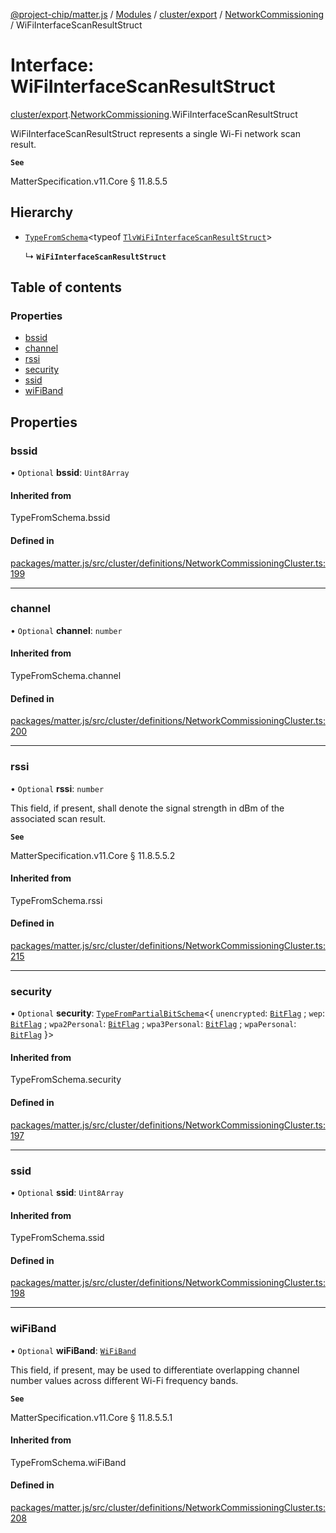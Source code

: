 [@project-chip/matter.js](../README.md) / [Modules](../modules.md) / [cluster/export](../modules/cluster_export.md) / [NetworkCommissioning](../modules/cluster_export.NetworkCommissioning.md) / WiFiInterfaceScanResultStruct

# Interface: WiFiInterfaceScanResultStruct

[cluster/export](../modules/cluster_export.md).[NetworkCommissioning](../modules/cluster_export.NetworkCommissioning.md).WiFiInterfaceScanResultStruct

WiFiInterfaceScanResultStruct represents a single Wi-Fi network scan result.

**`See`**

MatterSpecification.v11.Core § 11.8.5.5

## Hierarchy

- [`TypeFromSchema`](../modules/tlv_export.md#typefromschema)\<typeof [`TlvWiFiInterfaceScanResultStruct`](../modules/cluster_export.NetworkCommissioning.md#tlvwifiinterfacescanresultstruct)\>

  ↳ **`WiFiInterfaceScanResultStruct`**

## Table of contents

### Properties

- [bssid](cluster_export.NetworkCommissioning.WiFiInterfaceScanResultStruct.md#bssid)
- [channel](cluster_export.NetworkCommissioning.WiFiInterfaceScanResultStruct.md#channel)
- [rssi](cluster_export.NetworkCommissioning.WiFiInterfaceScanResultStruct.md#rssi)
- [security](cluster_export.NetworkCommissioning.WiFiInterfaceScanResultStruct.md#security)
- [ssid](cluster_export.NetworkCommissioning.WiFiInterfaceScanResultStruct.md#ssid)
- [wiFiBand](cluster_export.NetworkCommissioning.WiFiInterfaceScanResultStruct.md#wifiband)

## Properties

### bssid

• `Optional` **bssid**: `Uint8Array`

#### Inherited from

TypeFromSchema.bssid

#### Defined in

[packages/matter.js/src/cluster/definitions/NetworkCommissioningCluster.ts:199](https://github.com/project-chip/matter.js/blob/904d0c9b952b91f28a21803759c5e5c66ee4d272/packages/matter.js/src/cluster/definitions/NetworkCommissioningCluster.ts#L199)

___

### channel

• `Optional` **channel**: `number`

#### Inherited from

TypeFromSchema.channel

#### Defined in

[packages/matter.js/src/cluster/definitions/NetworkCommissioningCluster.ts:200](https://github.com/project-chip/matter.js/blob/904d0c9b952b91f28a21803759c5e5c66ee4d272/packages/matter.js/src/cluster/definitions/NetworkCommissioningCluster.ts#L200)

___

### rssi

• `Optional` **rssi**: `number`

This field, if present, shall denote the signal strength in dBm of the associated scan result.

**`See`**

MatterSpecification.v11.Core § 11.8.5.5.2

#### Inherited from

TypeFromSchema.rssi

#### Defined in

[packages/matter.js/src/cluster/definitions/NetworkCommissioningCluster.ts:215](https://github.com/project-chip/matter.js/blob/904d0c9b952b91f28a21803759c5e5c66ee4d272/packages/matter.js/src/cluster/definitions/NetworkCommissioningCluster.ts#L215)

___

### security

• `Optional` **security**: [`TypeFromPartialBitSchema`](../modules/schema_export.md#typefrompartialbitschema)\<\{ `unencrypted`: [`BitFlag`](../modules/schema_export.md#bitflag) ; `wep`: [`BitFlag`](../modules/schema_export.md#bitflag) ; `wpa2Personal`: [`BitFlag`](../modules/schema_export.md#bitflag) ; `wpa3Personal`: [`BitFlag`](../modules/schema_export.md#bitflag) ; `wpaPersonal`: [`BitFlag`](../modules/schema_export.md#bitflag)  }\>

#### Inherited from

TypeFromSchema.security

#### Defined in

[packages/matter.js/src/cluster/definitions/NetworkCommissioningCluster.ts:197](https://github.com/project-chip/matter.js/blob/904d0c9b952b91f28a21803759c5e5c66ee4d272/packages/matter.js/src/cluster/definitions/NetworkCommissioningCluster.ts#L197)

___

### ssid

• `Optional` **ssid**: `Uint8Array`

#### Inherited from

TypeFromSchema.ssid

#### Defined in

[packages/matter.js/src/cluster/definitions/NetworkCommissioningCluster.ts:198](https://github.com/project-chip/matter.js/blob/904d0c9b952b91f28a21803759c5e5c66ee4d272/packages/matter.js/src/cluster/definitions/NetworkCommissioningCluster.ts#L198)

___

### wiFiBand

• `Optional` **wiFiBand**: [`WiFiBand`](../enums/cluster_export.NetworkCommissioning.WiFiBand.md)

This field, if present, may be used to differentiate overlapping channel number values across different
Wi-Fi frequency bands.

**`See`**

MatterSpecification.v11.Core § 11.8.5.5.1

#### Inherited from

TypeFromSchema.wiFiBand

#### Defined in

[packages/matter.js/src/cluster/definitions/NetworkCommissioningCluster.ts:208](https://github.com/project-chip/matter.js/blob/904d0c9b952b91f28a21803759c5e5c66ee4d272/packages/matter.js/src/cluster/definitions/NetworkCommissioningCluster.ts#L208)
